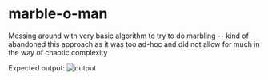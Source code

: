 marble-o-man
============

Messing around with very basic algorithm to try to do marbling -- kind of abandoned this approach as it was too ad-hoc and did not allow for much in the way of chaotic complexity

Expected output:
![output](https://github.com/user-attachments/assets/c2d715f7-cc3a-46b4-a3b2-9ab7ca1bca0f)
